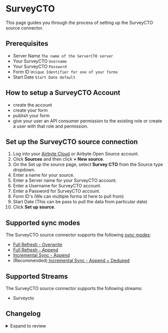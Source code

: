 # SurveyCTO

This page guides you through the process of setting up the SurveyCTO source connector.

## Prerequisites

- Server Name `The name of the ServerCTO server`
- Your SurveyCTO `Username`
- Your SurveyCTO `Password`
- Form ID `Unique Identifier for one of your forms`
- Start Date `Start Date default`

## How to setup a SurveyCTO Account

- create the account
- create your form
- publish your form
- give your user an API consumer permission to the existing role or create a user with that role and permission.

## Set up the SurveyCTO source connection

1. Log into your [Airbyte Cloud](https://cloud.airbyte.com/workspaces) or Airbyte Open Source account.
2. Click **Sources** and then click **+ New source**.
3. On the Set up the source page, select **Survey CTO** from the Source type dropdown.
4. Enter a name for your source.
5. Enter a Server name for your SurveyCTO account.
6. Enter a Username for SurveyCTO account.
7. Enter a Password for SurveyCTO account.
8. Form ID's (We can multiple forms id here to pull from)
9. Start Date (This can be pass to pull the data from particular date)
10. Click **Set up source**.

## Supported sync modes

The SurveyCTO source connector supports the following [sync modes](https://docs.airbyte.com/cloud/core-concepts#connection-sync-modes):

- [Full Refresh - Overwrite](https://docs.airbyte.com/understanding-airbyte/connections/full-refresh-overwrite/)
- [Full Refresh - Append](https://docs.airbyte.com/understanding-airbyte/connections/full-refresh-append)
- [Incremental Sync - Append](https://docs.airbyte.com/understanding-airbyte/connections/incremental-append)
- (Recommended)[ Incremental Sync - Append + Deduped](https://docs.airbyte.com/understanding-airbyte/connections/incremental-append-deduped)

## Supported Streams

The SurveyCTO source connector supports the following streams:

- Surveycto

## Changelog

<details>
  <summary>Expand to review</summary>

| Version | Date       | Pull Request                                             | Subject                    |
| ------- | ---------- | -------------------------------------------------------- | -------------------------- |
| 0.1.42 | 2025-04-05 | [57425](https://github.com/airbytehq/airbyte/pull/57425) | Update dependencies |
| 0.1.41 | 2025-03-29 | [56881](https://github.com/airbytehq/airbyte/pull/56881) | Update dependencies |
| 0.1.40 | 2025-03-22 | [56267](https://github.com/airbytehq/airbyte/pull/56267) | Update dependencies |
| 0.1.39 | 2025-03-08 | [55571](https://github.com/airbytehq/airbyte/pull/55571) | Update dependencies |
| 0.1.38 | 2025-03-01 | [55135](https://github.com/airbytehq/airbyte/pull/55135) | Update dependencies |
| 0.1.37 | 2025-02-22 | [54459](https://github.com/airbytehq/airbyte/pull/54459) | Update dependencies |
| 0.1.36 | 2025-02-15 | [54099](https://github.com/airbytehq/airbyte/pull/54099) | Update dependencies |
| 0.1.35 | 2025-02-01 | [53098](https://github.com/airbytehq/airbyte/pull/53098) | Update dependencies |
| 0.1.34 | 2025-01-25 | [52427](https://github.com/airbytehq/airbyte/pull/52427) | Update dependencies |
| 0.1.33 | 2025-01-18 | [51958](https://github.com/airbytehq/airbyte/pull/51958) | Update dependencies |
| 0.1.32 | 2025-01-11 | [51455](https://github.com/airbytehq/airbyte/pull/51455) | Update dependencies |
| 0.1.31 | 2024-12-28 | [50804](https://github.com/airbytehq/airbyte/pull/50804) | Update dependencies |
| 0.1.30 | 2024-12-21 | [50303](https://github.com/airbytehq/airbyte/pull/50303) | Update dependencies |
| 0.1.29 | 2024-12-14 | [49765](https://github.com/airbytehq/airbyte/pull/49765) | Update dependencies |
| 0.1.28 | 2024-12-12 | [49385](https://github.com/airbytehq/airbyte/pull/49385) | Update dependencies |
| 0.1.27 | 2024-11-25 | [48658](https://github.com/airbytehq/airbyte/pull/48658) | Starting with this version, the Docker image is now rootless. Please note that this and future versions will not be compatible with Airbyte versions earlier than 0.64 |
| 0.1.26 | 2024-10-29 | [47725](https://github.com/airbytehq/airbyte/pull/47725) | Update dependencies |
| 0.1.25 | 2024-10-28 | [47036](https://github.com/airbytehq/airbyte/pull/47036) | Update dependencies |
| 0.1.24 | 2024-10-12 | [46834](https://github.com/airbytehq/airbyte/pull/46834) | Update dependencies |
| 0.1.23 | 2024-10-05 | [46450](https://github.com/airbytehq/airbyte/pull/46450) | Update dependencies |
| 0.1.22 | 2024-09-28 | [46112](https://github.com/airbytehq/airbyte/pull/46112) | Update dependencies |
| 0.1.21 | 2024-09-21 | [45818](https://github.com/airbytehq/airbyte/pull/45818) | Update dependencies |
| 0.1.20 | 2024-09-14 | [45551](https://github.com/airbytehq/airbyte/pull/45551) | Update dependencies |
| 0.1.19 | 2024-09-07 | [45258](https://github.com/airbytehq/airbyte/pull/45258) | Update dependencies |
| 0.1.18 | 2024-08-31 | [45026](https://github.com/airbytehq/airbyte/pull/45026) | Update dependencies |
| 0.1.17 | 2024-08-24 | [44743](https://github.com/airbytehq/airbyte/pull/44743) | Update dependencies |
| 0.1.16 | 2024-08-17 | [44345](https://github.com/airbytehq/airbyte/pull/44345) | Update dependencies |
| 0.1.15 | 2024-08-10 | [43478](https://github.com/airbytehq/airbyte/pull/43478) | Update dependencies |
| 0.1.14 | 2024-08-03 | [43190](https://github.com/airbytehq/airbyte/pull/43190) | Update dependencies |
| 0.1.13 | 2024-07-27 | [42602](https://github.com/airbytehq/airbyte/pull/42602) | Update dependencies |
| 0.1.12 | 2024-07-20 | [42309](https://github.com/airbytehq/airbyte/pull/42309) | Update dependencies |
| 0.1.11 | 2024-07-13 | [41743](https://github.com/airbytehq/airbyte/pull/41743) | Update dependencies |
| 0.1.10 | 2024-07-10 | [41597](https://github.com/airbytehq/airbyte/pull/41597) | Update dependencies |
| 0.1.9 | 2024-07-09 | [41117](https://github.com/airbytehq/airbyte/pull/41117) | Update dependencies |
| 0.1.8 | 2024-07-06 | [40782](https://github.com/airbytehq/airbyte/pull/40782) | Update dependencies |
| 0.1.7 | 2024-06-26 | [40531](https://github.com/airbytehq/airbyte/pull/40531) | Update dependencies |
| 0.1.6 | 2024-06-25 | [40466](https://github.com/airbytehq/airbyte/pull/40466) | Update dependencies |
| 0.1.5 | 2024-06-22 | [40130](https://github.com/airbytehq/airbyte/pull/40130) | Update dependencies |
| 0.1.4 | 2024-06-04 | [38993](https://github.com/airbytehq/airbyte/pull/38993) | [autopull] Upgrade base image to v1.2.1 |
| 0.1.3 | 2024-05-20 | [38439](https://github.com/airbytehq/airbyte/pull/38439) | [autopull] base image + poetry + up_to_date |
| 0.1.2 | 2023-07-27 | [28512](https://github.com/airbytehq/airbyte/pull/28512) | Added Check Connection |
| 0.1.1 | 2023-04-25 | [24784](https://github.com/airbytehq/airbyte/pull/24784) | Fix incremental sync |
| 0.1.0 | 2022-11-16 | [19371](https://github.com/airbytehq/airbyte/pull/19371) | SurveyCTO Source Connector |

</details>
